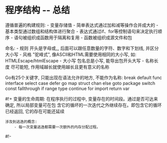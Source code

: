 程序结构 -- 总结
==============

遵循普遍的构建规则:
    - 变量存储值
    - 简单表达式通过加和减等操作合并成大的
    - 基本类型通过数组和结构体进行聚合
    - 表达式通过if、for等控制语句来决定执行顺序
    - 语句被组织成函数用于隔离和复用
    - 函数被组织成源文件和包

命名:
    - 规则
        开头是字母或_, 后面可以跟任意数量的字符、数字和下划线, 并区分大小写
    - 风格
        "驼峰式", 像ASCII和HTML需要使用相同的大小写, 如: HTMLEscape/htmlEscape
    - 大小写
        包名总是小写, 能导出包开头大写
    - 名称长度
        尽可能短, 作用域越长就使用越长且更有意义的名称
    
Go有25个关键字, 只能出现在语法允许的地方, 不能作为名称:
    break    default     func   interface  select 
    case     defer       go     map        struct
    chan     else        goto   package    switch
    const    fallthrough if     range      type
    continue for         import return     var

#!+
变量的生命周期:
    在程序执行的过程中, 变量存在的时间段。通过是否可达来确定, 所以局部变量可在包
    含它的循坏的一次迭代之外继续存在。即包含它的循环已经返回, 它的存在可能还延续

    涉及到逃逸的概念:
        - 每一次变量逃逸都需要一次额外的内存分配过程。
#!-
